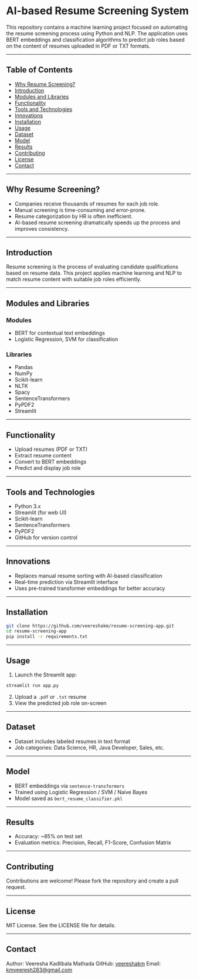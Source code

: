 # AI-based Resume Screening System

This repository contains a machine learning project focused on automating the resume screening process using Python and NLP. The application uses BERT embeddings and classification algorithms to predict job roles based on the content of resumes uploaded in PDF or TXT formats.

---

## Table of Contents

* [Why Resume Screening?](#why-resume-screening)
* [Introduction](#introduction)
* [Modules and Libraries](#modules-and-libraries)
* [Functionality](#functionality)
* [Tools and Technologies](#tools-and-technologies)
* [Innovations](#innovations)
* [Installation](#installation)
* [Usage](#usage)
* [Dataset](#dataset)
* [Model](#model)
* [Results](#results)
* [Contributing](#contributing)
* [License](#license)
* [Contact](#contact)

---

## Why Resume Screening?

* Companies receive thousands of resumes for each job role.
* Manual screening is time-consuming and error-prone.
* Resume categorization by HR is often inefficient.
* AI-based resume screening dramatically speeds up the process and improves consistency.

---

## Introduction

Resume screening is the process of evaluating candidate qualifications based on resume data. This project applies machine learning and NLP to match resume content with suitable job roles efficiently.

---

## Modules and Libraries

### Modules

* BERT for contextual text embeddings
* Logistic Regression, SVM for classification

### Libraries

* Pandas
* NumPy
* Scikit-learn
* NLTK
* Spacy
* SentenceTransformers
* PyPDF2
* Streamlit

---

## Functionality

* Upload resumes (PDF or TXT)
* Extract resume content
* Convert to BERT embeddings
* Predict and display job role

---

## Tools and Technologies

* Python 3.x
* Streamlit (for web UI)
* Scikit-learn
* SentenceTransformers
* PyPDF2
* GitHub for version control

---

## Innovations

* Replaces manual resume sorting with AI-based classification
* Real-time prediction via Streamlit interface
* Uses pre-trained transformer embeddings for better accuracy

---

## Installation

```bash
git clone https://github.com/veereshakm/resume-screening-app.git
cd resume-screening-app
pip install -r requirements.txt
```

---

## Usage

1. Launch the Streamlit app:

```bash
streamlit run app.py
```

2. Upload a `.pdf` or `.txt` resume
3. View the predicted job role on-screen

---

## Dataset

* Dataset includes labeled resumes in text format
* Job categories: Data Science, HR, Java Developer, Sales, etc.

---

## Model

* BERT embeddings via `sentence-transformers`
* Trained using Logistic Regression / SVM / Naive Bayes
* Model saved as `bert_resume_classifier.pkl`

---

## Results

* Accuracy: \~85% on test set
* Evaluation metrics: Precision, Recall, F1-Score, Confusion Matrix

---

## Contributing

Contributions are welcome! Please fork the repository and create a pull request.

---

## License

MIT License. See the LICENSE file for details.

---

## Contact

Author: Veeresha Kadlibala Mathada
GitHub: [veereshakm](https://github.com/veereshakm)
Email: [kmveeresh283@gmail.com](mailto:kmveeresh283@gmail.com)
